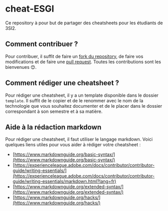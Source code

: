 # cheat-ESGI

Ce repository à pour but de partager des cheatsheets pour les étudiants de 3SI2.

## Comment contribuer ?

Pour contribuer, il suffit de faire un [fork du repository](https://docs.github.com/en/get-started/quickstart/fork-a-repo), de faire vos modifications et de faire une [pull request](https://docs.github.com/en/pull-requests/collaborating-with-pull-requests/proposing-changes-to-your-work-with-pull-requests/creating-a-pull-request).
Toutes les contributions sont les bienvenues 😊.

## Comment rédiger une cheatsheet ?

Pour rédiger une cheatsheet, il y a un template disponible dans le dossier `template`. Il suffit de le copier et de le renommer avec le nom de la technologie que vous souhaitez documenter et de le placer dans le dossier correspondant à son semestre et à sa matière.

## Aide à la rédaction markdown

Pour rédiger une cheatsheet, il faut utiliser le langage markdown. Voici quelques liens utiles pour vous aider à rédiger votre cheatsheet :

- [https://www.markdownguide.org/basic-syntax/](https://www.markdownguide.org/basic-syntax/)
- [https://experienceleague.adobe.com/docs/contributor/contributor-guide/writing-essentials/](https://experienceleague.adobe.com/docs/contributor/contributor-guide/writing-essentials/markdown.html?lang=fr)
- [https://www.markdownguide.org/extended-syntax/](https://www.markdownguide.org/extended-syntax/)
- [https://www.markdownguide.org/hacks/](https://www.markdownguide.org/hacks/)
